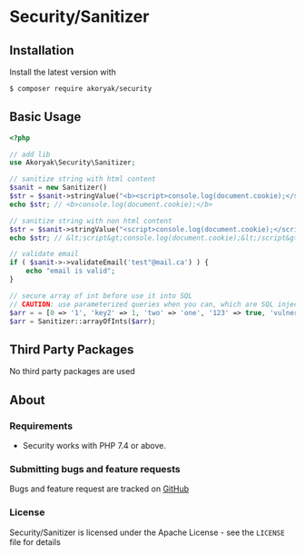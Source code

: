 # Security/Sanitizer

## Installation

Install the latest version with

```bash
$ composer require akoryak/security
```

## Basic Usage

```php
<?php

// add lib
use Akoryak\Security\Sanitizer;

// sanitize string with html content
$sanit = new Sanitizer()
$str = $sanit->stringValue("<b><script>console.log(document.cookie);</script></b>", Sanitizer::DEFAULT_ALLOWED_HTML_TAGS);
echo $str; // <b>console.log(document.cookie);</b>

// sanitize string with non html content
$str = $sanit->stringValue("<script>console.log(document.cookie);</script>");
echo $str; // &lt;script&gt;console.log(document.cookie);&lt;/script&gt;

// validate email
if ( $sanit->->validateEmail('test"@mail.ca') ) {
	echo "email is valid";
}

// secure array of int before use it into SQL
// CAUTION: use parameterized queries when you can, which are SQL injection resistant by design
$arr = = [0 => '1', 'key2' => 1, 'two' => 'one', '123' => true, 'vulnerability' => ' 1=1" AND 1=(DELETE FROM users);--"'];
$arr = Sanitizer::arrayOfInts($arr);
```

## Third Party Packages

No third party packages are used

## About

### Requirements

- Security works with PHP 7.4 or above.

### Submitting bugs and feature requests

Bugs and feature request are tracked on [GitHub](https://github.com/akoryak/security/issues)

### License

Security/Sanitizer is licensed under the Apache License - see the `LICENSE` file for details